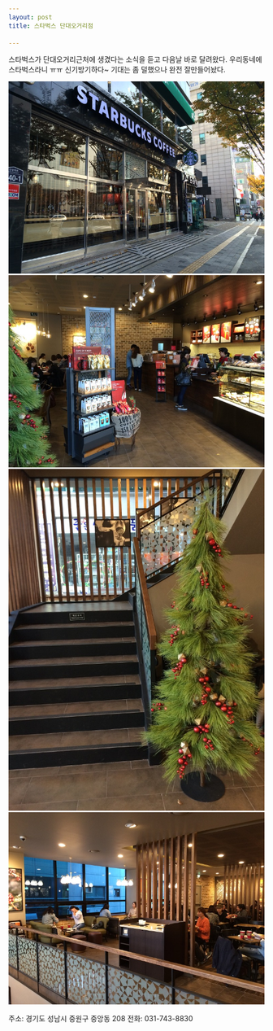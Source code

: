 ```yaml
---
layout: post
title: 스타벅스 단대오거리점

---
```

스타벅스가 단대오거리근처에 생겼다는 소식을 듣고 다음날 바로 달려왔다. 우리동네에 스타벅스라니 ㅠㅠ 신기방기하다~ 기대는 좀 덜했으나 완전 잘만들어놨다.

![스타벅스 단대오거리점](/images/posts/starbucks_01.jpg)
![스타벅스 단대오거리점](/images/posts/starbucks_02.jpg)
![스타벅스 단대오거리점](/images/posts/starbucks_03.jpg)
![스타벅스 단대오거리점](/images/posts/starbucks_04.jpg)

주소: 경기도 성남시 중원구 중앙동 208
전화: 031-743-8830